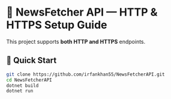 # 🚀  NewsFetcher API — HTTP & HTTPS Setup Guide

This project supports **both HTTP and HTTPS** endpoints.

## 🧭 Quick Start

```bash
git clone https://github.com/irfankhan55/NewsFetcherAPI.git
cd NewsFetcherAPI
dotnet build
dotnet run